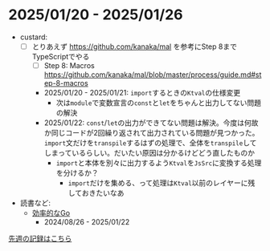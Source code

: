 # 2025/01/20 - 2025/01/26

- custard:
    - [ ] とりあえず <https://github.com/kanaka/mal> を参考にStep 8までTypeScriptでやる
        - [ ] Step 8: Macros <https://github.com/kanaka/mal/blob/master/process/guide.md#step-8-macros>
        - 2025/01/20 - 2025/01/21: `import`するときの`Ktval`の仕様変更
            - 次は`module`で変数宣言の`const`と`let`をちゃんと出力してない問題の解決
        - 2025/01/22: `const`/`let`の出力ができてない問題は解決。今度は何故か同じコードが2回繰り返されて出力されている問題が見つかった。`import`文だけを`transpile`するはずの処理で、全体を`transpile`してしまっているらしい。だいたい原因は分かるけどどう直したものか
            - `import`と本体を別々に出力するよう`Ktval`を`JsSrc`に変換する処理を分けるか？
                - `import`だけを集める、って処理は`Ktval`以前のレイヤーに残しておきたいなあ
- 読書など:
    - [効率的なGo](https://www.oreilly.co.jp//books/9784814400539/)
        - 2024/08/26 - 2025/01/22

[先週の記録はこちら](https://github.com/igrep/daily-commits/blob/44f048589aab690f7f0680ee5054ffa2dba8f897/yesterday.md)
